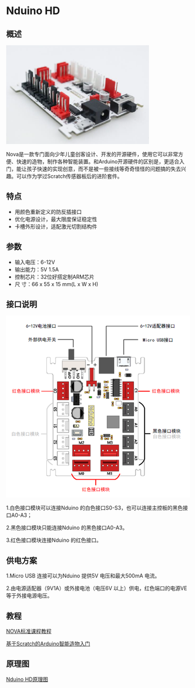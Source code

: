 # Nduino HD

## 概述

![](../../.gitbook/assets/a00%20%281%29.png)

Nova是一款专门面向少年儿童创客设计、开发的开源硬件，使用它可以非常方便、快速的造物，制作各种智能装置。和Arduino开源硬件的区别是，更适合入门，能让孩子快速的实现创意，而不是被一些接线等奇奇怪怪的问题搞的失去兴趣。可以作为学过Scratch传感器板后的进阶套件。

## 特点

* 用颜色重新定义的防反插接口
* 优化电源设计，最大限度保证稳定性
* 卡槽外形设计，适配激光切割结构件

## 参数

* 输入电压：6-12V
* 输出能力：5V 1.5A
* 控制芯片：32位好搭定制ARM芯片 
* 尺        寸：66 x 55 x 15 mm\(L x W x H\)

## 接口说明

![](../../.gitbook/assets/a01.png)

1.白色接口模块可以连接Nduino 的白色接口S0-S3，也可以连接主控板的黑色接口A0-A3；

2.黑色接口模块只能连接Nduino 的黑色接口A0-A3。

3.红色接口模块连接Nduino 的红色接口。

## 供电方案

1.Micro USB 连接可以为Nduino 提供5V 电压和最大500mA 电流。

2.由电源适配器（9V1A）或外接电池（电压6V 以上）供电，红色端口的电源VE等于外接电源电压。

## 教程

[NOVA标准课程教程](https://github.com/Haohaodada-official/docs/blob/master/jiao-xue-chan-pin/nova-module/pdf/NOVA标准课程教程（HD版%20第一稿）.pdf)

[基于Scratch的Arduino智能造物入门](https://docs.haohaodada.com/~/revisions/-LaJ8JiDM62JyESt8TJM/zai-xian-ru-men-ke-cheng/scratch-arduino-primer)

## 原理图

[Nduino HD原理图](https://github.com/Haohaodada-official/docs/blob/master/jiao-xue-chan-pin/nova-module/pdf/02010002-Nduino%20HD.pdf)

